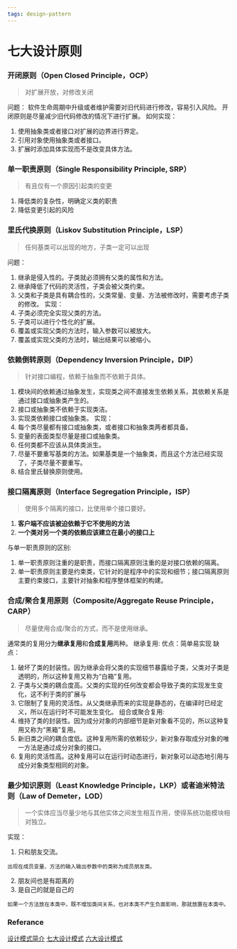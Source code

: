 ```yaml
---
tags: design-pattern
---
```

# 七大设计原则
### 开闭原则（Open Closed Principle，OCP）
> 对扩展开放，对修改关闭

问题：
软件生命周期中升级或者维护需要对旧代码进行修改，容易引入风险。
开闭原则是尽量减少旧代码修改的情况下进行扩展。
如何实现：
1. 使用抽象类或者接口对扩展的边界进行界定。
2. 引用对象使用抽象类或者接口。
3. 扩展时添加具体实现而不是改变具体方法。


### 单一职责原则（Single Responsibility Principle, SRP）
> 有且仅有一个原因引起类的变更 

1. 降低类的复杂性，明确定义类的职责
2. 降低变更引起的风险

### 里氏代换原则（Liskov Substitution Principle，LSP）
> 任何基类可以出现的地方，子类一定可以出现

问题：
1. 继承是侵入性的。子类就必须拥有父类的属性和方法。
2. 继承降低了代码的灵活性，子类会被父类约束。
3. 父类和子类是具有耦合性的，父类常量、变量、方法被修改时，需要考虑子类的修改。
实现：
1. 子类必须完全实现父类的方法。
2. 子类可以进行个性化的扩展。
3. 覆盖或实现父类的方法时，输入参数可以被放大。
4. 覆盖或实现父类的方法时，输出结果可以被缩小。

### 依赖倒转原则（Dependency Inversion Principle，DIP）
> 针对接口编程，依赖于抽象而不依赖于具体。
1. 模块间的依赖通过抽象发生，实现类之间不直接发生依赖关系，其依赖关系是通过接口或抽象类产生的。
2. 接口或抽象类不依赖于实现类洁。
3. 实现类依赖接口或抽象类。
实现：
1. 每个类尽量都有接口或抽象类，或者接口和抽象类两者都具备。
2. 变量的表面类型尽量是接口或抽象类。
3. 任何类都不应该从具体类派生。
4. 尽量不要重写基类的方法。如果基类是一个抽象类，而且这个方法已经实现了，子类尽量不要重写。
5. 结合里氏替换原则使用。

### 接口隔离原则（Interface Segregation Principle，ISP）
> 使用多个隔离的接口，比使用单个接口要好。

1. **客户端不应该被迫依赖于它不使用的方法**
2. **一个类对另一个类的依赖应该建立在最小的接口上**

与单一职责原则的区别:
1. 单一职责原则注重的是职责，而接口隔离原则注重的是对接口依赖的隔离。
2. 单一职责原则主要是约束类，它针对的是程序中的实现和细节；接口隔离原则主要约束接口，主要针对抽象和程序整体框架的构建。

### 合成/聚合复用原则（Composite/Aggregate Reuse Principle，CARP）
> 尽量使用合成/聚合的方式，而不是使用继承。

通常类的复用分为**继承复用**和**合成复用**两种。
继承复用:
优点：简单易实现
缺点：
1. 破坏了类的封装性。因为继承会将父类的实现细节暴露给子类，父类对子类是透明的，所以这种复用又称为“白箱”复用。
2. 子类与父类的耦合度高。父类的实现的任何改变都会导致子类的实现发生变化，这不利于类的扩展与
3. 它限制了复用的灵活性。从父类继承而来的实现是静态的，在编译时已经定义，所以在运行时不可能发生变化。
组合或聚合复用:
1. 维持了类的封装性。因为成分对象的内部细节是新对象看不见的，所以这种复用又称为“黑箱”复用。
2. 新旧类之间的耦合度低。这种复用所需的依赖较少，新对象存取成分对象的唯一方法是通过成分对象的接口。
3. 复用的灵活性高。这种复用可以在运行时动态进行，新对象可以动态地引用与成分对象类型相同的对象。

### 最少知识原则（Least Knowledge Principle，LKP）或者迪米特法则（Law of  Demeter，LOD）
> 一个实体应当尽量少地与其他实体之间发生相互作用，使得系统功能模块相对独立。

实现：
1. 只和朋友交流。
```ad-info
出现在成员变量、方法的输入输出参数中的类称为成员朋友类。
```
2. 朋友间也是有距离的
3. 是自己的就是自己的
```ad-info
如果一个方法放在本类中，既不增加类间关系，也对本类不产生负面影响，那就放置在本类中。

```

### Referance
[设计模式简介](https://www.runoob.com/design-pattern/design-pattern-intro.html)
[七大设计模式](https://hjk.life/posts/design-patterns-principles/)
[六大设计模式](https://zhuanlan.zhihu.com/p/110130347)
